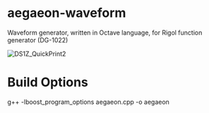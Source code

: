 # aegaeon-waveform
Waveform generator, written in Octave language, for Rigol function generator (DG-1022)

![DS1Z_QuickPrint2](https://user-images.githubusercontent.com/27175864/66274403-37b67480-e876-11e9-9beb-9036c842a435.png)

# Build Options

g++ -lboost_program_options aegaeon.cpp -o aegaeon
